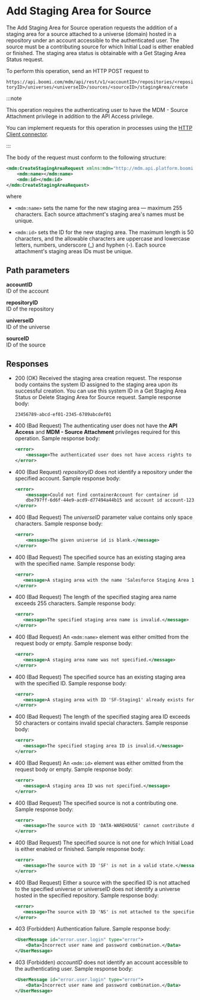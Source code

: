 # Add Staging Area for Source 

<head>
  <meta name="guidename" content="DataHub"/>
  <meta name="context" content="GUID-9c53339e-b146-4f24-b214-5fc11bcdae83"/>
</head>


The Add Staging Area for Source operation requests the addition of a staging area for a source attached to a universe \(domain\) hosted in a repository under an account accessible to the authenticated user. The source must be a contributing source for which Initial Load is either enabled or finished. The staging area status is obtainable with a Get Staging Area Status request.

To perform this operation, send an HTTP POST request to

`https://api.boomi.com/mdm/api/rest/v1/<accountID>/repositories/<repositoryID>/universes/<universeID>/sources/<sourceID>/stagingArea/create`

:::note

This operation requires the authenticating user to have the MDM - Source Attachment privilege in addition to the API Access privilege.

You can implement requests for this operation in processes using the [HTTP Client connector](/docs/Atomsphere/Integration/Connectors/r-atm-HTTP_Client_connector_d64af80e-febe-4cd2-89ad-e3d0fc53c502.md).

:::

The body of the request must conform to the following structure:

```xml
<mdm:CreateStagingAreaRequest xmlns:mdm="http://mdm.api.platform.boomi.com/" xmlns:xsi="http://www.w3.org/2001/XMLSchema-instance">
    <mdm:name></mdm:name>
    <mdm:id></mdm:id>
</mdm:CreateStagingAreaRequest>
```

where

-   `<mdm:name>` sets the name for the new staging area — maximum 255 characters. Each source attachment's staging area's names must be unique.

-   `<mdm:id>` sets the ID for the new staging area. The maximum length is 50 characters, and the allowable characters are uppercase and lowercase letters, numbers, underscore \(\_\) and hyphen \(-\). Each source attachment's staging areas IDs must be unique.


## Path parameters 

**accountID**  
ID of the account

**repositoryID**  
ID of the repository

**universeID**  
ID of the universe

**sourceID**  
ID of the source


## Responses 

-   200 \(OK\) Received the staging area creation request. The response body contains the system ID assigned to the staging area upon its successful creation. You can use this system ID in a Get Staging Area Status or Delete Staging Area for Source request. Sample response body:

    ```
    23456789-abcd-ef01-2345-6789abcdef01
    ```
- 400 \(Bad Request\) The authenticating user does not have the **API Access** and **MDM - Source Attachment** privileges required for this operation. Sample response body:

    ```xml
    <error>
        <message>The authenticated user does not have access rights to this functionality</message>
    </error>
    ```
- 400 (Bad Request) *repositoryID* does not identify a repository under the specified account. Sample response body:

    ```xml
    <error>
        <message>Could not find containerAccount for container id 
        dbe797ff-6d6f-44e9-acd9-d77494a44b15 and account id account-123456</message>
    </error>
    ```

- 400 (Bad Request) The *universeID* parameter value contains only space characters. Sample response body:

    ```xml
    <error>
        <message>The given universe id is blank.</message>
    </error> 
    ```

-   400 \(Bad Request\) The specified source has an existing staging area with the specified name. Sample response body:

    ```xml
    <error>
       <message>A staging area with the name 'Salesforce Staging Area 1' already exists for this source.</message>
    </error>
    ```

-   400 \(Bad Request\) The length of the specified staging area name exceeds 255 characters. Sample response body:

    ```xml
    <error>
       <message>The specified staging area name is invalid.</message>
    </error>
    ```

-   400 \(Bad Request\) An `<mdm:name>` element was either omitted from the request body or empty. Sample response body:

    ```xml
    <error>
       <message>A staging area name was not specified.</message>
    </error>
    ```

-   400 \(Bad Request\) The specified source has an existing staging area with the specified ID. Sample response body:

    ```xml
    <error>
       <message>A staging area with ID 'SF-Staging1' already exists for this source.</message>
    </error>
    ```

-   400 \(Bad Request\) The length of the specified staging area ID exceeds 50 characters or contains invalid special characters. Sample response body:

    ```xml
    <error>
       <message>The specified staging area ID is invalid.</message>
    </error>
    ```

-   400 \(Bad Request\) An `<mdm:id>` element was either omitted from the request body or empty. Sample response body:

    ```xml
    <error>
       <message>A staging area ID was not specified.</message>
    </error>
    ```

-   400 \(Bad Request\) The specified source is not a contributing one. Sample response body:

    ```xml
    <error>
       <message>The source with ID 'DATA-WAREHOUSE' cannot contribute data.</message>
    </error>
    ```

-   400 \(Bad Request\) The specified source is not one for which Initial Load is either enabled or finished. Sample response body:

    ```xml
    <error>
       <message>The source with ID 'SF' is not in a valid state.</message>
    </error>
    ```

-   400 \(Bad Request\) Either a source with the specified ID is not attached to the specified universe or universeID does not identify a universe hosted in the specified repository. Sample response body:

    ```xml
    <error>
       <message>The source with ID 'NS' is not attached to the specified universe.</message>
    </error>
    ```

- 403 (Forbidden) Authentication failure. Sample response body:

    ```xml
    <UserMessage id="error.user.login" type="error">
        <Data>Incorrect user name and password combination.</Data>
    </UserMessage>
    ```

- 403 (Forbidden) *accountID* does not identify an account accessible to the authenticating user. Sample response body:

    ```xml
    <UserMessage id="error.user.login" type="error">
        <Data>Incorrect user name and password combination.</Data>
    </UserMessage>
    ```